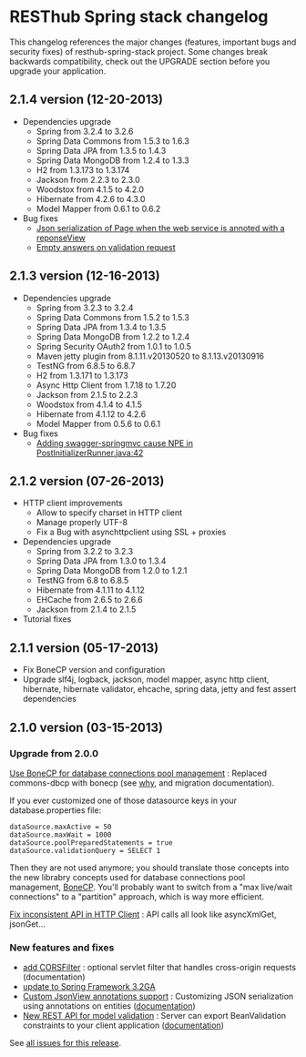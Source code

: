 # RESThub Spring stack changelog

This changelog references the major changes (features, important bugs and security fixes) of resthub-spring-stack project.
Some changes break backwards compatibility, check out the UPGRADE section before you upgrade your application.  

## 2.1.4 version (12-20-2013)

* Dependencies upgrade
  * Spring from 3.2.4 to 3.2.6
  * Spring Data Commons from 1.5.3 to 1.6.3
  * Spring Data JPA from 1.3.5 to 1.4.3
  * Spring Data MongoDB from 1.2.4 to 1.3.3
  * H2 from 1.3.173 to 1.3.174
  * Jackson from 2.2.3 to 2.3.0
  * Woodstox from 4.1.5 to 4.2.0
  * Hibernate from 4.2.6 to 4.3.0
  * Model Mapper from 0.6.1 to 0.6.2
* Bug fixes
  * [Json serialization of Page<T> when the web service is annoted with a reponseView](https://github.com/resthub/resthub-spring-stack/issues/209)
  * [Empty answers on validation request](https://github.com/resthub/resthub-spring-stack/issues/206)

## 2.1.3 version (12-16-2013)

* Dependencies upgrade
  * Spring from 3.2.3 to 3.2.4
  * Spring Data Commons from 1.5.2 to 1.5.3
  * Spring Data JPA from 1.3.4 to 1.3.5
  * Spring Data MongoDB from 1.2.2 to 1.2.4
  * Spring Security OAuth2 from 1.0.1 to 1.0.5
  * Maven jetty plugin from 8.1.11.v20130520 to 8.1.13.v20130916
  * TestNG from 6.8.5 to 6.8.7
  * H2 from 1.3.171 to 1.3.173
  * Async Http Client from 1.7.18 to 1.7.20
  * Jackson from 2.1.5 to 2.2.3
  * Woodstox from 4.1.4 to 4.1.5 
  * Hibernate from 4.1.12 to 4.2.6
  * Model Mapper from 0.5.6 to 0.6.1
* Bug fixes
  * [Adding swagger-springmvc cause NPE in PostInitializerRunner.java:42](https://github.com/resthub/resthub-spring-stack/issues/214)

## 2.1.2 version (07-26-2013)

* HTTP client improvements
  * Allow to specify charset in HTTP client
  * Manage properly UTF-8
  * Fix a Bug with asynchttpclient using SSL + proxies
* Dependencies upgrade
  * Spring from 3.2.2 to 3.2.3
  * Spring Data JPA from 1.3.0 to 1.3.4
  * Spring Data MongoDB from 1.2.0 to 1.2.1
  * TestNG from 6.8 to 6.8.5
  * Hibernate from 4.1.11 to 4.1.12
  * EHCache from 2.6.5 to 2.6.6
  * Jackson from 2.1.4 to 2.1.5
* Tutorial fixes
  
## 2.1.1 version (05-17-2013)

* Fix BoneCP version and configuration
* Upgrade slf4j, logback, jackson, model mapper, async http client, hibernate, hibernate validator, ehcache, spring data, jetty and fest assert dependencies

## 2.1.0 version (03-15-2013)

### Upgrade from 2.0.0

[Use BoneCP for database connections pool management](https://github.com/resthub/resthub-spring-stack/pull/170) : Replaced commons-dbcp with bonecp (see [why](https://github.com/resthub/resthub-spring-stack/issues/155), and migration documentation).

If you ever customized one of those datasource keys in your database.properties file:

```
dataSource.maxActive = 50
dataSource.maxWait = 1000
dataSource.poolPreparedStatements = true
dataSource.validationQuery = SELECT 1
```

Then they are not used anymore; you should translate those concepts into the new librabry concepts used for database connections pool management, [BoneCP](http://jolbox.com/). You'll probably want to switch from a "max live/wait connections" to a "partition" approach, which is way more efficient.

[Fix inconsistent API in HTTP Client](https://github.com/resthub/resthub-spring-stack/pull/161) : API calls all look like asyncXmlGet, jsonGet...

### New features and fixes

* [add CORSFilter](https://github.com/resthub/resthub-spring-stack/pull/171) : optional servlet filter that handles cross-origin requests (documentation)
* [update to Spring Framework 3.2GA](https://github.com/resthub/resthub-spring-stack/issues/138)
* [Custom JsonView annotations support](https://github.com/resthub/resthub-spring-stack/issues/154) : Customizing JSON serialization using annotations on entities ([documentation](http://resthub.org/spring-stack.html#custom-json-views))
* [New REST API for model validation](https://github.com/resthub/resthub-spring-stack/pull/166) : Server can export BeanValidation constraints to your client application ([documentation](http://resthub.org/spring-stack.html#validation-api))

See [all issues for this release](https://github.com/resthub/resthub-spring-stack/issues?milestone=14&page=1&state=closed).
